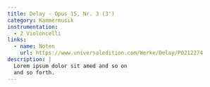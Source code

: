 ```yaml
---
title: Delay - Opus 15, Nr. 3 (3')
category: Kammermusik
instrumentation:
  - 2 Violoncelli
links:
  - name: Noten
    url: https://www.universaledition.com/Werke/Delay/P0212274
description: |
  Lorem ipsum dolor sit amed and so on
  and so forth.
---
```

